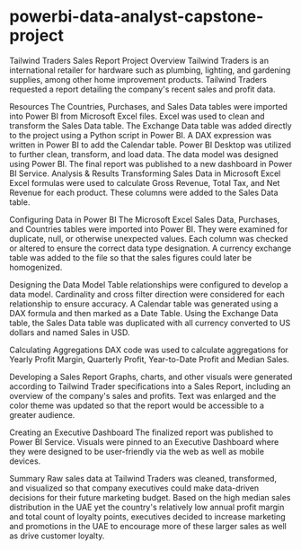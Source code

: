 # powerbi-data-analyst-capstone-project
Tailwind Traders Sales Report
Project Overview
Tailwind Traders is an international retailer for hardware such as plumbing, lighting, and gardening supplies, among other home improvement products. Tailwind Traders requested a report detailing the company's recent sales and profit data.

Resources
The Countries, Purchases, and Sales Data tables were imported into Power BI from Microsoft Excel files. Excel was used to clean and transform the Sales Data table.
The Exchange Data table was added directly to the project using a Python script in Power BI.
A DAX expression was written in Power BI to add the Calendar table.
Power BI Desktop was utilized to further clean, transform, and load data. The data model was designed using Power BI.
The final report was published to a new dashboard in Power BI Service.
Analysis & Results
Transforming Sales Data in Microsoft Excel
Excel formulas were used to calculate Gross Revenue, Total Tax, and Net Revenue for each product. These columns were added to the Sales Data table.

Configuring Data in Power BI
The Microsoft Excel Sales Data, Purchases, and Countries tables were imported into Power BI. They were examined for duplicate, null, or otherwise unexpected values. Each column was checked or altered to ensure the correct data type designation. A currency exchange table was added to the file so that the sales figures could later be homogenized.

Designing the Data Model
Table relationships were configured to develop a data model. Cardinality and cross filter direction were considered for each relationship to ensure accuracy. A Calendar table was generated using a DAX formula and then marked as a Date Table. Using the Exchange Data table, the Sales Data table was duplicated with all currency converted to US dollars and named Sales in USD. 


Calculating Aggregations
DAX code was used to calculate aggregations for Yearly Profit Margin, Quarterly Profit, Year-to-Date Profit and Median Sales.

Developing a Sales Report
Graphs, charts, and other visuals were generated according to Tailwind Trader specifications into a Sales Report, including an overview of the company's sales and profits. Text was enlarged and the color theme was updated so that the report would be accessible to a greater audience.

Creating an Executive Dashboard
The finalized report was published to Power BI Service. Visuals were pinned to an Executive Dashboard where they were designed to be user-friendly via the web as well as mobile devices.

Summary
Raw sales data at Tailwind Traders was cleaned, transformed, and visualized so that company executives could make data-driven decisions for their future marketing budget. Based on the high median sales distribution in the UAE yet the country's relatively low annual profit margin and total count of loyalty points, executives decided to increase marketing and promotions in the UAE to encourage more of these larger sales as well as drive customer loyalty.

